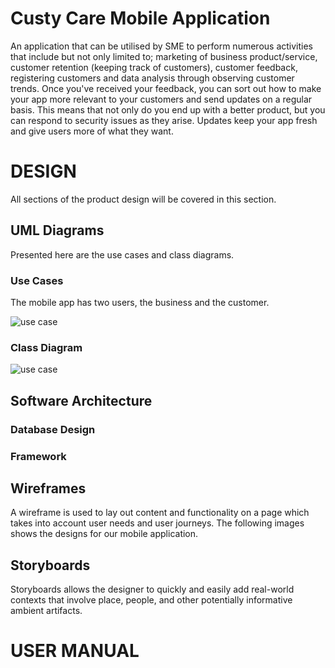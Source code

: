 # Custy Care Mobile Application

An application that can be utilised by SME to perform numerous activities that include but not only limited to; marketing of business product/service, customer retention (keeping track of customers), customer feedback, registering customers and data analysis through observing customer trends. Once you've received your feedback, you can sort out how to make your app more relevant to your customers and send updates on a regular basis. This means that not only do you end up with a better product, but you can respond to security issues as they arise. Updates keep your app fresh and give users more of what they want.

# DESIGN 
All sections of the product design will be covered in this section.

## UML Diagrams
Presented here are the use cases and class diagrams.

### Use Cases
The mobile app has two users, the business and the customer.

![use case](../master/use.jpg)

### Class Diagram

![use case](../master/class.jpg)

## Software Architecture

### Database Design

### Framework

## Wireframes
A wireframe is used to lay out content and functionality on a page which takes into account user needs and user journeys.
The following images shows the designs for our mobile application.

## Storyboards
Storyboards allows the designer to quickly and easily add real-world contexts that involve place, people, and other potentially informative ambient artifacts.

# USER MANUAL
